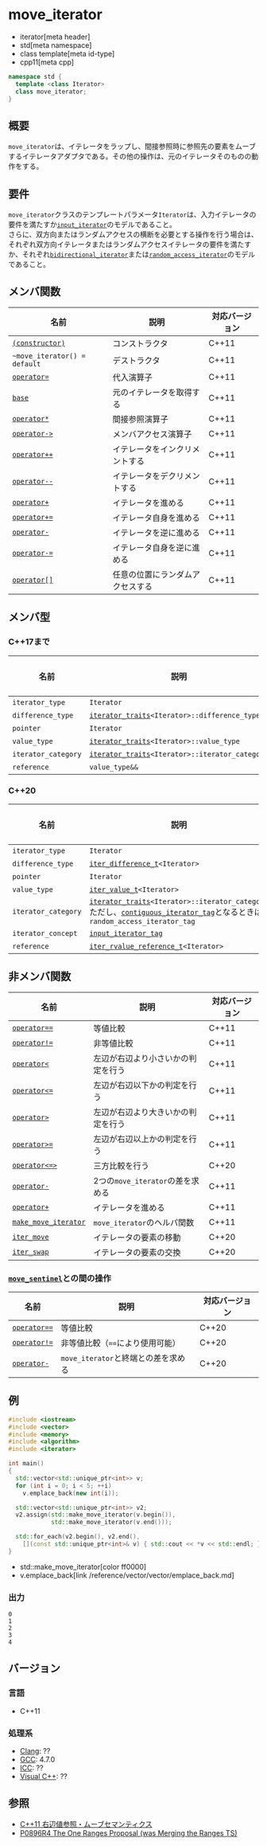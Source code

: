 # move_iterator
* iterator[meta header]
* std[meta namespace]
* class template[meta id-type]
* cpp11[meta cpp]

```cpp
namespace std {
  template <class Iterator>
  class move_iterator;
}
```

## 概要
`move_iterator`は、イテレータをラップし、間接参照時に参照先の要素をムーブするイテレータアダプタである。その他の操作は、元のイテレータそのものの動作をする。


## 要件

`move_iterator`クラスのテンプレートパラメータ`Iterator`は、入力イテレータの要件を満たすか[`input_iterator`](/reference/iterator/input_iterator.md)のモデルであること。  
さらに、双方向またはランダムアクセスの横断を必要とする操作を行う場合は、それぞれ双方向イテレータまたはランダムアクセスイテレータの要件を満たすか、それぞれ[`bidirectional_iterator`](/reference/iterator/bidirectional_iterator.md)または[`random_access_iterator`](/reference/iterator/random_access_iterator.md)のモデルであること。


## メンバ関数

| 名前 | 説明 | 対応バージョン |
|------------------------------------------------------|-------------|-------|
| [`(constructor)`](move_iterator/op_constructor.md) | コンストラクタ | C++11 |
| `~move_iterator() = default`                         | デストラクタ | C++11 |
| [`operator=`](move_iterator/op_assign.md)          | 代入演算子 | C++11 |
| [`base`](move_iterator/base.md)                    | 元のイテレータを取得する | C++11 |
| [`operator*`](move_iterator/op_deref.md)           | 間接参照演算子 | C++11 |
| [`operator->`](move_iterator/op_arrow.md)          | メンバアクセス演算子 | C++11 |
| [`operator++`](move_iterator/op_increment.md)      | イテレータをインクリメントする | C++11 |
| [`operator--`](move_iterator/op_decrement.md)      | イテレータをデクリメントする | C++11 |
| [`operator+`](move_iterator/op_unary_plus.md)      | イテレータを進める | C++11 |
| [`operator+=`](move_iterator/op_plus_assign.md)    | イテレータ自身を進める | C++11 |
| [`operator-`](move_iterator/op_unary_minus.md)     | イテレータを逆に進める | C++11 |
| [`operator-=`](move_iterator/op_minus_assign.md)   | イテレータ自身を逆に進める | C++11 |
| [`operator[]`](move_iterator/op_at.md)             | 任意の位置にランダムアクセスする | C++11 |


## メンバ型

### C++17まで

| 名前 | 説明 | 対応バージョン |
|------------------------------------------------------|-------------|-------|
| `iterator_type` | `Iterator` | C++11 |
| `difference_type` | [`iterator_traits`](/reference/iterator/iterator_traits.md)`<Iterator>::difference_type` | C++11 |
| `pointer` | `Iterator` | C++11 |
| `value_type` | [`iterator_traits`](/reference/iterator/iterator_traits.md)`<Iterator>::value_type` | C++11 |
| `iterator_category` | [`iterator_traits`](/reference/iterator/iterator_traits.md)`<Iterator>::iterator_category` | C++11 |
| `reference` | `value_type&&` | C++11 |

### C++20

| 名前 | 説明 | 対応バージョン |
|------------------------------------------------------|-------------|-------|
| `iterator_type` | `Iterator` | C++11 |
| `difference_type` | [`iter_difference_t`](/reference/iterator/iter_difference_t.md)`<Iterator>` | C++20 |
| `pointer` | `Iterator` | C++11 |
| `value_type` | [`iter_value_t`](/reference/iterator/iter_value_t.md)`<Iterator>` | C++20 |
| `iterator_category` | [`iterator_traits`](/reference/iterator/iterator_traits.md)`<Iterator>::iterator_category` <br/> ただし、[`contiguous_iterator_tag`](/reference/iterator/iterator_tag.md)となるときは`random_access_iterator_tag` | C++20 |
| `iterator_concept` | [`input_iterator_tag`](/reference/iterator/iterator_tag.md) | C++20 |
| `reference` | [`iter_rvalue_reference_t`](/reference/iterator/iter_rvalue_reference_t.md)`<Iterator>`  | C++20 |


## 非メンバ関数

| 名前 | 説明 | 対応バージョン |
|------------------------------------------------------|-------------|-------|
| [`operator==`](move_iterator/op_equal.md)         | 等値比較 | C++11 |
| [`operator!=`](move_iterator/op_not_equal.md)     | 非等値比較 | C++11 |
| [`operator<`](move_iterator/op_less.md)           | 左辺が右辺より小さいかの判定を行う | C++11 |
| [`operator<=`](move_iterator/op_less_equal.md)    | 左辺が右辺以下かの判定を行う | C++11 |
| [`operator>`](move_iterator/op_greater.md)        | 左辺が右辺より大きいかの判定を行う | C++11 |
| [`operator>=`](move_iterator/op_greater_equal.md) | 左辺が右辺以上かの判定を行う | C++11 |
| [`operator<=>`](move_iterator/op_compare_3way.md)           | 三方比較を行う | C++20 |
| [`operator-`](move_iterator/op_minus.md)          | 2つの`move_iterator`の差を求める | C++11 |
| [`operator+`](move_iterator/op_plus.md)           | イテレータを進める | C++11 |
| [`make_move_iterator`](make_move_iterator.md)     | `move_iterator`のヘルパ関数 | C++11 |
| [`iter_move`](move_iterator/iter_move.md)     | イテレータの要素の移動 | C++20 |
| [`iter_swap`](move_iterator/iter_swap.md)     | イテレータの要素の交換 | C++20 |

### [`move_sentinel`](move_sentinel.md)との間の操作

| 名前 | 説明 | 対応バージョン |
|------------------------------------------------------|-------------|-------|
| [`operator==`](move_iterator/op_equal.md)         | 等値比較 | C++20 |
| [`operator!=`](move_iterator/op_equal.md)     | 非等値比較（`==`により使用可能） | C++20 |
| [`operator-`](move_iterator/op_minus.md)          | `move_iterator`と終端との差を求める | C++20 |


## 例
```cpp example
#include <iostream>
#include <vector>
#include <memory>
#include <algorithm>
#include <iterator>

int main()
{
  std::vector<std::unique_ptr<int>> v;
  for (int i = 0; i < 5; ++i)
    v.emplace_back(new int(i));

  std::vector<std::unique_ptr<int>> v2;
  v2.assign(std::make_move_iterator(v.begin()),
            std::make_move_iterator(v.end()));

  std::for_each(v2.begin(), v2.end(),
    [](const std::unique_ptr<int>& v) { std::cout << *v << std::endl; });
}
```
* std::make_move_iterator[color ff0000]
* v.emplace_back[link /reference/vector/vector/emplace_back.md]

### 出力
```
0
1
2
3
4
```

## バージョン
### 言語
- C++11

### 処理系
- [Clang](/implementation.md#clang): ??
- [GCC](/implementation.md#gcc): 4.7.0
- [ICC](/implementation.md#icc): ??
- [Visual C++](/implementation.md#visual_cpp): ??


## 参照
- [C++11 右辺値参照・ムーブセマンティクス](/lang/cpp11/rvalue_ref_and_move_semantics.md)
- [P0896R4 The One Ranges Proposal (was Merging the Ranges TS)](http://www.open-std.org/jtc1/sc22/wg21/docs/papers/2018/p0896r4.pdf)
